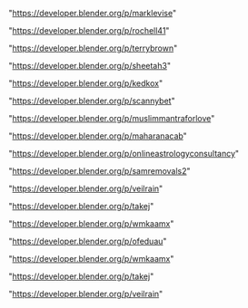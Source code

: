 "https://developer.blender.org/p/marklevise"

"https://developer.blender.org/p/rochell41"

"https://developer.blender.org/p/terrybrown"

"https://developer.blender.org/p/sheetah3"

"https://developer.blender.org/p/kedkox"

"https://developer.blender.org/p/scannybet"

"https://developer.blender.org/p/muslimmantraforlove"

"https://developer.blender.org/p/maharanacab"

"https://developer.blender.org/p/onlineastrologyconsultancy"

"https://developer.blender.org/p/samremovals2"

"https://developer.blender.org/p/veilrain"

"https://developer.blender.org/p/takej"

"https://developer.blender.org/p/wmkaamx"

 
"https://developer.blender.org/p/ofeduau"


"https://developer.blender.org/p/wmkaamx"


"https://developer.blender.org/p/takej"


"https://developer.blender.org/p/veilrain"


 
